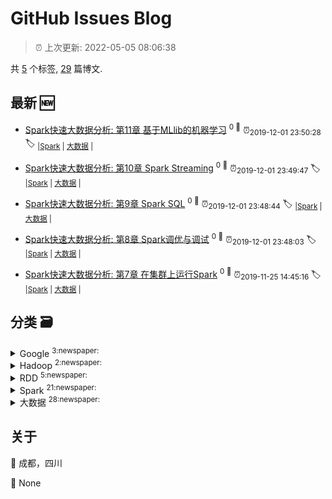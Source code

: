 
# GitHub Issues Blog
    
> :alarm_clock: 上次更新: 2022-05-05 08:06:38
    
共 [5](https://github.com/shilinlee/blog/labels) 个标签, [29](https://github.com/shilinlee/blog/issues) 篇博文.
## 最新 :new: 
  - [Spark快速大数据分析: 第11章 基于MLlib的机器学习](https://github.com/shilinlee/blog/issues/29) <sup>0 :speech_balloon:</sup>  			 :alarm_clock:<sub>2019-12-01 23:50:28</sub> 
 :label: 	<sub>|</sub><sub>[Spark](https://github.com/shilinlee/blog/labels/Spark)	|	</sub><sub>[大数据](https://github.com/shilinlee/blog/labels/%E5%A4%A7%E6%95%B0%E6%8D%AE)	|	</sub>

  - [Spark快速大数据分析: 第10章 Spark Streaming](https://github.com/shilinlee/blog/issues/28) <sup>0 :speech_balloon:</sup>  			 :alarm_clock:<sub>2019-12-01 23:49:47</sub> 
 :label: 	<sub>|</sub><sub>[Spark](https://github.com/shilinlee/blog/labels/Spark)	|	</sub><sub>[大数据](https://github.com/shilinlee/blog/labels/%E5%A4%A7%E6%95%B0%E6%8D%AE)	|	</sub>

  - [Spark快速大数据分析: 第9章 Spark SQL](https://github.com/shilinlee/blog/issues/27) <sup>0 :speech_balloon:</sup>  			 :alarm_clock:<sub>2019-12-01 23:48:44</sub> 
 :label: 	<sub>|</sub><sub>[Spark](https://github.com/shilinlee/blog/labels/Spark)	|	</sub><sub>[大数据](https://github.com/shilinlee/blog/labels/%E5%A4%A7%E6%95%B0%E6%8D%AE)	|	</sub>

  - [Spark快速大数据分析: 第8章 Spark调优与调试](https://github.com/shilinlee/blog/issues/26) <sup>0 :speech_balloon:</sup>  			 :alarm_clock:<sub>2019-12-01 23:48:03</sub> 
 :label: 	<sub>|</sub><sub>[Spark](https://github.com/shilinlee/blog/labels/Spark)	|	</sub><sub>[大数据](https://github.com/shilinlee/blog/labels/%E5%A4%A7%E6%95%B0%E6%8D%AE)	|	</sub>

  - [Spark快速大数据分析: 第7章 在集群上运行Spark](https://github.com/shilinlee/blog/issues/25) <sup>0 :speech_balloon:</sup>  			 :alarm_clock:<sub>2019-11-25 14:45:16</sub> 
 :label: 	<sub>|</sub><sub>[Spark](https://github.com/shilinlee/blog/labels/Spark)	|	</sub><sub>[大数据](https://github.com/shilinlee/blog/labels/%E5%A4%A7%E6%95%B0%E6%8D%AE)	|	</sub>

## 分类  :card_file_box: 

<details>
<summary>Google	<sup>3:newspaper:</sup></summary>


- [MapReduce：大型集群上的简化数据处理](https://github.com/shilinlee/blog/issues/5)<sup>0 :speech_balloon:</sup> :alarm_clock:<sub>2019-06-28 06:14:33</sub> 
- [Bigtable：结构化数据的分布式存储系统](https://github.com/shilinlee/blog/issues/4)<sup>0 :speech_balloon:</sup> :alarm_clock:<sub>2019-06-28 06:10:36</sub> 
- [The Google File System](https://github.com/shilinlee/blog/issues/3)<sup>0 :speech_balloon:</sup> :alarm_clock:<sub>2019-06-28 05:58:05</sub> 



</details>

<details>
<summary>Hadoop	<sup>2:newspaper:</sup></summary>


- [Hadoop：离线批处理MapReduce任务执行过程详解](https://github.com/shilinlee/blog/issues/7)<sup>0 :speech_balloon:</sup> :alarm_clock:<sub>2019-06-28 12:46:42</sub> 
- [大数据处理框架Hadoop的学习](https://github.com/shilinlee/blog/issues/6)<sup>0 :speech_balloon:</sup> :alarm_clock:<sub>2019-06-28 12:39:49</sub> 



</details>

<details>
<summary>RDD	<sup>5:newspaper:</sup></summary>


- [Spark内核设计的艺术: 第7章 调度系统](https://github.com/shilinlee/blog/issues/18)<sup>0 :speech_balloon:</sup> :alarm_clock:<sub>2019-08-16 00:30:34</sub> 
- [Spark内核设计的艺术: 第4章 SparkContext的初始化](https://github.com/shilinlee/blog/issues/15)<sup>0 :speech_balloon:</sup> :alarm_clock:<sub>2019-08-06 23:17:20</sub> 
- [Spark系列: Action算子讲解](https://github.com/shilinlee/blog/issues/10)<sup>0 :speech_balloon:</sup> :alarm_clock:<sub>2019-07-03 14:45:11</sub> 
- [Spark系列: Transformations算子讲解](https://github.com/shilinlee/blog/issues/9)<sup>0 :speech_balloon:</sup> :alarm_clock:<sub>2019-06-30 14:10:59</sub> 
- [Spark系列: 深入理解RDD](https://github.com/shilinlee/blog/issues/1)<sup>0 :speech_balloon:</sup> :alarm_clock:<sub>2019-06-27 23:56:29</sub> 



</details>

<details>
<summary>Spark	<sup>21:newspaper:</sup></summary>


- [Spark快速大数据分析: 第11章 基于MLlib的机器学习](https://github.com/shilinlee/blog/issues/29)<sup>0 :speech_balloon:</sup> :alarm_clock:<sub>2019-12-01 23:50:28</sub> 
- [Spark快速大数据分析: 第10章 Spark Streaming](https://github.com/shilinlee/blog/issues/28)<sup>0 :speech_balloon:</sup> :alarm_clock:<sub>2019-12-01 23:49:47</sub> 
- [Spark快速大数据分析: 第9章 Spark SQL](https://github.com/shilinlee/blog/issues/27)<sup>0 :speech_balloon:</sup> :alarm_clock:<sub>2019-12-01 23:48:44</sub> 
- [Spark快速大数据分析: 第8章 Spark调优与调试](https://github.com/shilinlee/blog/issues/26)<sup>0 :speech_balloon:</sup> :alarm_clock:<sub>2019-12-01 23:48:03</sub> 
- [Spark快速大数据分析: 第7章 在集群上运行Spark](https://github.com/shilinlee/blog/issues/25)<sup>0 :speech_balloon:</sup> :alarm_clock:<sub>2019-11-25 14:45:16</sub> 
- [Spark快速大数据分析: 第6章 Spark编程进阶](https://github.com/shilinlee/blog/issues/24)<sup>1 :speech_balloon:</sup> :alarm_clock:<sub>2019-11-19 14:28:53</sub> 
- [Spark快速大数据分析: 第5章 数据读取与保存](https://github.com/shilinlee/blog/issues/23)<sup>0 :speech_balloon:</sup> :alarm_clock:<sub>2019-11-07 00:55:10</sub> 
- [Spark内核设计的艺术: 第10章 Spark API](https://github.com/shilinlee/blog/issues/21)<sup>0 :speech_balloon:</sup> :alarm_clock:<sub>2019-08-30 00:07:50</sub> 
- [Spark内核设计的艺术: 第9章 部署模式](https://github.com/shilinlee/blog/issues/20)<sup>0 :speech_balloon:</sup> :alarm_clock:<sub>2019-08-27 00:51:38</sub> 
- [Spark内核设计的艺术: 第8章 计算引擎](https://github.com/shilinlee/blog/issues/19)<sup>0 :speech_balloon:</sup> :alarm_clock:<sub>2019-08-21 00:31:20</sub> 
- [Spark内核设计的艺术: 第7章 调度系统](https://github.com/shilinlee/blog/issues/18)<sup>0 :speech_balloon:</sup> :alarm_clock:<sub>2019-08-16 00:30:34</sub> 
- [Spark内核设计的艺术: 第6章 存储体系](https://github.com/shilinlee/blog/issues/17)<sup>0 :speech_balloon:</sup> :alarm_clock:<sub>2019-08-12 00:26:31</sub> 
- [Spark内核设计的艺术: 第5章 Spark执行环境](https://github.com/shilinlee/blog/issues/16)<sup>0 :speech_balloon:</sup> :alarm_clock:<sub>2019-08-09 01:01:23</sub> 
- [Spark内核设计的艺术: 第3章 Spark基础设施](https://github.com/shilinlee/blog/issues/14)<sup>0 :speech_balloon:</sup> :alarm_clock:<sub>2019-08-04 09:41:35</sub> 
- [Spark系列: 流计算Spark Streaming](https://github.com/shilinlee/blog/issues/13)<sup>0 :speech_balloon:</sup> :alarm_clock:<sub>2019-07-22 14:38:58</sub> 
- [Spark系列: 理解Catalyst优化器原理](https://github.com/shilinlee/blog/issues/12)<sup>0 :speech_balloon:</sup> :alarm_clock:<sub>2019-07-19 00:59:26</sub> 
- [Spark系列: DataFrame介绍](https://github.com/shilinlee/blog/issues/11)<sup>0 :speech_balloon:</sup> :alarm_clock:<sub>2019-07-18 00:53:16</sub> 
- [Spark系列: Action算子讲解](https://github.com/shilinlee/blog/issues/10)<sup>0 :speech_balloon:</sup> :alarm_clock:<sub>2019-07-03 14:45:11</sub> 
- [Spark系列: Transformations算子讲解](https://github.com/shilinlee/blog/issues/9)<sup>0 :speech_balloon:</sup> :alarm_clock:<sub>2019-06-30 14:10:59</sub> 
- [Spark系列: 初识Spark](https://github.com/shilinlee/blog/issues/8)<sup>0 :speech_balloon:</sup> :alarm_clock:<sub>2019-06-28 12:51:34</sub> 
- [Spark系列: 深入理解RDD](https://github.com/shilinlee/blog/issues/1)<sup>0 :speech_balloon:</sup> :alarm_clock:<sub>2019-06-27 23:56:29</sub> 



</details>

<details>
<summary>大数据	<sup>28:newspaper:</sup></summary>


- [Spark快速大数据分析: 第11章 基于MLlib的机器学习](https://github.com/shilinlee/blog/issues/29)<sup>0 :speech_balloon:</sup> :alarm_clock:<sub>2019-12-01 23:50:28</sub> 
- [Spark快速大数据分析: 第10章 Spark Streaming](https://github.com/shilinlee/blog/issues/28)<sup>0 :speech_balloon:</sup> :alarm_clock:<sub>2019-12-01 23:49:47</sub> 
- [Spark快速大数据分析: 第9章 Spark SQL](https://github.com/shilinlee/blog/issues/27)<sup>0 :speech_balloon:</sup> :alarm_clock:<sub>2019-12-01 23:48:44</sub> 
- [Spark快速大数据分析: 第8章 Spark调优与调试](https://github.com/shilinlee/blog/issues/26)<sup>0 :speech_balloon:</sup> :alarm_clock:<sub>2019-12-01 23:48:03</sub> 
- [Spark快速大数据分析: 第7章 在集群上运行Spark](https://github.com/shilinlee/blog/issues/25)<sup>0 :speech_balloon:</sup> :alarm_clock:<sub>2019-11-25 14:45:16</sub> 
- [Spark快速大数据分析: 第6章 Spark编程进阶](https://github.com/shilinlee/blog/issues/24)<sup>1 :speech_balloon:</sup> :alarm_clock:<sub>2019-11-19 14:28:53</sub> 
- [Spark快速大数据分析: 第5章 数据读取与保存](https://github.com/shilinlee/blog/issues/23)<sup>0 :speech_balloon:</sup> :alarm_clock:<sub>2019-11-07 00:55:10</sub> 
- [Spark内核设计的艺术: 第10章 Spark API](https://github.com/shilinlee/blog/issues/21)<sup>0 :speech_balloon:</sup> :alarm_clock:<sub>2019-08-30 00:07:50</sub> 
- [Spark内核设计的艺术: 第9章 部署模式](https://github.com/shilinlee/blog/issues/20)<sup>0 :speech_balloon:</sup> :alarm_clock:<sub>2019-08-27 00:51:38</sub> 
- [Spark内核设计的艺术: 第8章 计算引擎](https://github.com/shilinlee/blog/issues/19)<sup>0 :speech_balloon:</sup> :alarm_clock:<sub>2019-08-21 00:31:20</sub> 
- [Spark内核设计的艺术: 第7章 调度系统](https://github.com/shilinlee/blog/issues/18)<sup>0 :speech_balloon:</sup> :alarm_clock:<sub>2019-08-16 00:30:34</sub> 
- [Spark内核设计的艺术: 第6章 存储体系](https://github.com/shilinlee/blog/issues/17)<sup>0 :speech_balloon:</sup> :alarm_clock:<sub>2019-08-12 00:26:31</sub> 
- [Spark内核设计的艺术: 第5章 Spark执行环境](https://github.com/shilinlee/blog/issues/16)<sup>0 :speech_balloon:</sup> :alarm_clock:<sub>2019-08-09 01:01:23</sub> 
- [Spark内核设计的艺术: 第4章 SparkContext的初始化](https://github.com/shilinlee/blog/issues/15)<sup>0 :speech_balloon:</sup> :alarm_clock:<sub>2019-08-06 23:17:20</sub> 
- [Spark内核设计的艺术: 第3章 Spark基础设施](https://github.com/shilinlee/blog/issues/14)<sup>0 :speech_balloon:</sup> :alarm_clock:<sub>2019-08-04 09:41:35</sub> 
- [Spark系列: 流计算Spark Streaming](https://github.com/shilinlee/blog/issues/13)<sup>0 :speech_balloon:</sup> :alarm_clock:<sub>2019-07-22 14:38:58</sub> 
- [Spark系列: 理解Catalyst优化器原理](https://github.com/shilinlee/blog/issues/12)<sup>0 :speech_balloon:</sup> :alarm_clock:<sub>2019-07-19 00:59:26</sub> 
- [Spark系列: DataFrame介绍](https://github.com/shilinlee/blog/issues/11)<sup>0 :speech_balloon:</sup> :alarm_clock:<sub>2019-07-18 00:53:16</sub> 
- [Spark系列: Action算子讲解](https://github.com/shilinlee/blog/issues/10)<sup>0 :speech_balloon:</sup> :alarm_clock:<sub>2019-07-03 14:45:11</sub> 
- [Spark系列: Transformations算子讲解](https://github.com/shilinlee/blog/issues/9)<sup>0 :speech_balloon:</sup> :alarm_clock:<sub>2019-06-30 14:10:59</sub> 
- [Spark系列: 初识Spark](https://github.com/shilinlee/blog/issues/8)<sup>0 :speech_balloon:</sup> :alarm_clock:<sub>2019-06-28 12:51:34</sub> 
- [Hadoop：离线批处理MapReduce任务执行过程详解](https://github.com/shilinlee/blog/issues/7)<sup>0 :speech_balloon:</sup> :alarm_clock:<sub>2019-06-28 12:46:42</sub> 
- [大数据处理框架Hadoop的学习](https://github.com/shilinlee/blog/issues/6)<sup>0 :speech_balloon:</sup> :alarm_clock:<sub>2019-06-28 12:39:49</sub> 
- [MapReduce：大型集群上的简化数据处理](https://github.com/shilinlee/blog/issues/5)<sup>0 :speech_balloon:</sup> :alarm_clock:<sub>2019-06-28 06:14:33</sub> 
- [Bigtable：结构化数据的分布式存储系统](https://github.com/shilinlee/blog/issues/4)<sup>0 :speech_balloon:</sup> :alarm_clock:<sub>2019-06-28 06:10:36</sub> 
- [The Google File System](https://github.com/shilinlee/blog/issues/3)<sup>0 :speech_balloon:</sup> :alarm_clock:<sub>2019-06-28 05:58:05</sub> 
- [大数据技术关键字](https://github.com/shilinlee/blog/issues/2)<sup>0 :speech_balloon:</sup> :alarm_clock:<sub>2019-06-28 04:23:47</sub> 
- [Spark系列: 深入理解RDD](https://github.com/shilinlee/blog/issues/1)<sup>0 :speech_balloon:</sup> :alarm_clock:<sub>2019-06-27 23:56:29</sub> 



</details>

## 关于
:round_pushpin: 成都，四川 

:black_flag: None 

